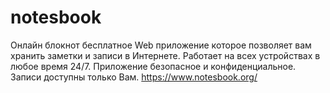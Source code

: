 # notesbook
Онлайн блокнот бесплатное Web приложение которое позволяет вам хранить заметки и записи в Интернете. Работает на всех устройствах в любое время 24/7. Приложение безопасное и конфиденциальное. Записи доступны только Вам. <a href="https://www.notesbook.org/">https://www.notesbook.org/</a>
